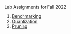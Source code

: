 Lab Assignments for Fall 2022

1. [Benchmarking](labs/01_pytorch_ffnns.md)
2. [Quantization](labs/02_quantization.md)
3. [Pruning](labs/03_pruning.md)
